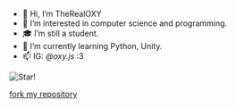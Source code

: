 - 👋 Hi, I’m TheRealOXY
- 👀 I’m interested in computer science and programming.
- 🎓 I’m still a student.
- 🌱 I’m currently learning Python, Unity.
- 📫 IG: _@oxy.js_ :3

![Star!](https://i.imgur.com/vHAbKUz.gif)

[fork my repository](https://github.com/user/repository/fork)
